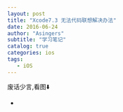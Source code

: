 ```yaml
---
layout: post
title: "Xcode7.3 无法代码联想解决办法"
date: 2016-06-24
author: "Asingers"
subtitle: "学习笔记"
catalog: true
categories: ios
tags:
   - iOS
---
```

废话少言,看图⬇️

- <img src="http://7xqmgj.com1.z0.glb.clouddn.com/xcode1.png" alt="" class="shadow"/>
